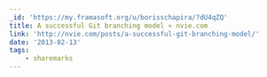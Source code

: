 ```yaml
---
_id: 'https://my.framasoft.org/u/borisschapira/?dU4qZQ'
title: A successful Git branching model » nvie.com
link: 'http://nvie.com/posts/a-successful-git-branching-model/'
date: '2013-02-13'
tags:
    - sharemarks
---
```


<div class="markdown"><p></p></div>
